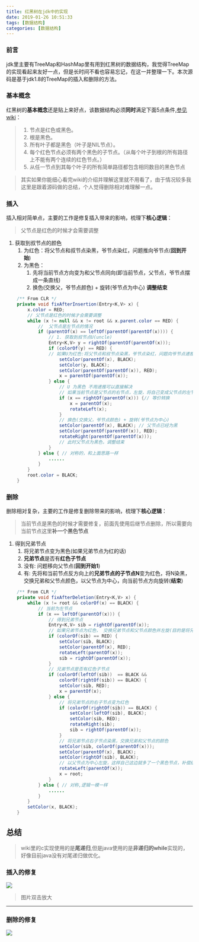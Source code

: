 ```yaml
---
title: 红黑树在jdk中的实现
date: 2019-01-26 10:51:33
tags: [数据结构]
categories: [数据结构]
---
```

### 前言
jdk里主要有TreeMap和HashMap里有用到红黑树的数据结构，我觉得TreeMap的实现看起来友好一点，但是长时间不看也容易忘记，在这一并整理一下。本次源码是基于jdk1.8的TreeMap的插入和删除的方法。

### 基本概念
红黑树的**基本概念**还是贴上来好点，该数据结构必须**同时**满足下面5点条件,[参见wiki](https://zh.wikipedia.org/wiki/%E7%BA%A2%E9%BB%91%E6%A0%91)：
>1. 节点是红色或黑色。
>2. 根是黑色。
>3. 所有叶子都是黑色（叶子是NIL节点）。
>4. 每个红色节点必须有两个黑色的子节点。（从每个叶子到根的所有路径上不能有两个连续的红色节点。）
>5. 从任一节点到其每个叶子的所有简单路径都包含相同数目的黑色节点    

>其实如果你能细心看完wiki的介绍并理解这里就不用看了，由于情况较多我这里是跟着源码做的总结，个人觉得删除相对难理解一点。

### 插入
插入相对简单点，主要的工作是修复插入带来的影响，梳理下**核心逻辑**：
>父节点是红色的时候才会需要调整
1. 获取到叔节点的颜色  
    1. 为红色：将父节点和叔节点染黑，爷节点染红，问题推向爷节点(**回到开始**)
    2. 为黑色：
        1. 先将当前节点方向变为和父节点同向(即当前节点，父节点，爷节点摆成一条直线)
        2. 换色(交换父，爷节点颜色) + 旋转(爷节点为中心) **调整结束**

```` java
    /** From CLR */
    private void fixAfterInsertion(Entry<K,V> x) {
        x.color = RED;
        // 父节点是红色的时候才会需要调整
        while (x != null && x != root && x.parent.color == RED) {
            //  父节点是左节点的情况
            if (parentOf(x) == leftOf(parentOf(parentOf(x)))) {
                // 1. 获取到叔节点U(uncle)
                Entry<K,V> y = rightOf(parentOf(parentOf(x)));
                if (colorOf(y) == RED) {
                // 如果U为红色:将父节点和叔节点染黑，爷节点染红，问题向爷节点递推(进入下一个循环)
                    setColor(parentOf(x), BLACK);
                    setColor(y, BLACK);
                    setColor(parentOf(parentOf(x)), RED);
                    x = parentOf(parentOf(x));
                } else {
                    // U 为黑色 不用递推可以直接解决
                    // 如果当前节点是父节点的右节点，左旋，将自己变成父节点的左节(变得和父节点同向)
                    if (x == rightOf(parentOf(x))) {// 等价转换
                        x = parentOf(x);
                        rotateLeft(x);
                    }
                    // 换色(交换父，爷节点颜色) + 旋转(爷节点为中心)
                    setColor(parentOf(x), BLACK); // 父节点已经为黑
                    setColor(parentOf(parentOf(x)), RED);
                    rotateRight(parentOf(parentOf(x)));
                    // 此时父节点为黑色，调整结束
                }
            } else { // 对称的，和上面思路一样
                ......
            }
        }
        root.color = BLACK;
    }
````

### 删除
删除相对复杂，主要的工作是修复删除带来的影响，梳理下**核心逻辑**：
>当前节点是黑色的时候才需要修复，前面先使用后继节点删除，所以需要向当前节点这里**补一个黑色节点**
1. 得到兄弟节点
    1. 将兄弟节点变为黑色(如果兄弟节点为红的话)
    2. **兄弟节点**是否有**红色子节点**
      1. 没有: 问题移向父节点(**回到开始1**)
      2. 有: 先将和当前节点反方向上的**兄弟节点的子节点N**变为红色，将N染黑，交换兄弟和父节点颜色，以父节点为中心，向当前节点方向旋转(**结束**)
        
```` java
    /** From CLR */
    private void fixAfterDeletion(Entry<K,V> x) {
        while (x != root && colorOf(x) == BLACK) {
            // 当前为左节点
            if (x == leftOf(parentOf(x))) {
                // 得到兄弟节点 
                Entry<K,V> sib = rightOf(parentOf(x));
                // 如果兄弟节点为红色， 交换兄弟节点和父节点颜色并左旋(目的是将兄弟节点变为黑色) 
                if (colorOf(sib) == RED) {
                    setColor(sib, BLACK);
                    setColor(parentOf(x), RED);
                    rotateLeft(parentOf(x));
                    sib = rightOf(parentOf(x));
                }
                // 兄弟节点是否有红色子节点
                if (colorOf(leftOf(sib))  == BLACK &&
                    colorOf(rightOf(sib)) == BLACK) {
                    setColor(sib, RED);
                    x = parentOf(x);
                } else {
                    // 将兄弟节点的右子节点变为红色
                    if (colorOf(rightOf(sib)) == BLACK) {
                        setColor(leftOf(sib), BLACK);
                        setColor(sib, RED);
                        rotateRight(sib);
                        sib = rightOf(parentOf(x));
                    }
                    // 将兄弟节点右子节点染黑，交换兄弟和父节点的颜色
                    setColor(sib, colorOf(parentOf(x)));
                    setColor(parentOf(x), BLACK);
                    setColor(rightOf(sib), BLACK);
                    // 以父节点为中心左旋，这样自己这边就多了一个黑色节点，补偿结束！
                    rotateLeft(parentOf(x));
                    x = root;
                }
            } else { // 对称,逻辑一模一样
                ......
            }
        }
        setColor(x, BLACK);
    }
````
## 总结  
>wiki里的c实现使用的是**尾递归**,但是java使用的是**非递归的while**实现的，好像目前java没有对尾递归做优化。
### 插入的修复
![](/images/红黑树插入调整.png)
> 图片双击放大
--- 
### 删除的修复
![](/images/红黑树插入调整.png)